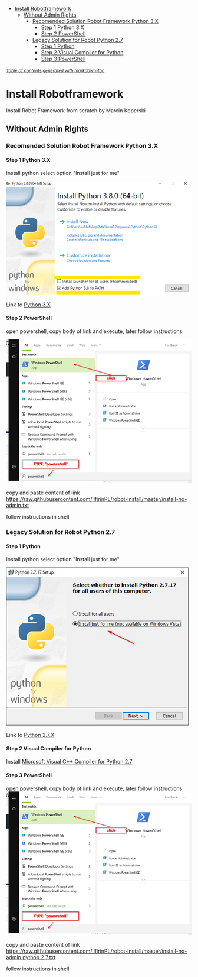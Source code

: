 - [Install Robotframework](#install-robotframework)
  * [Without Admin Rights](#without-admin-rights)
    + [Recomended Solution Robot Framework Python 3.X](#recomended-solution-robot-framework-python-3x)
      - [Step 1 Python 3.X](#step-1-python-3x)
      - [Step 2 PowerShell](#step-2-powershell)
    + [Legacy Solution for Robot Python 2.7](#legacy-solution-for-robot-python-27)
      - [Step 1 Python](#step-1-python)
      - [Step 2 Visual Compiler for Python](#step-2-visual-compiler-for-python)
      - [Step 3 PowerShell](#step-3-powershell)

<small><i><a href='http://ecotrust-canada.github.io/markdown-toc/'>Table of contents generated with markdown-toc</a></i></small>


# Install Robotframework 
Install Robot Framework from scratch by Marcin Koperski


## Without Admin Rights
### Recomended Solution Robot Framework Python 3.X 
#### Step 1 Python 3.X
Install python select option "Install just for me"

![Python 3.X Options](https://github.com/IlfirinPL/robot-install/raw/master/img/python3.X-setup.png)

Link to [Python 3.X](https://www.python.org/ftp/python/3.7.5/python-3.7.5-amd64.exe) 

#### Step 2 PowerShell

open powershell, copy body of link and execute, later follow instructions

![Start Powershell](https://github.com/IlfirinPL/robot-install/raw/master/img/powershell.png)

copy and paste content of link 
https://raw.githubusercontent.com/IlfirinPL/robot-install/master/install-no-admin.txt

follow instructions in shell


### Legacy Solution for Robot Python 2.7
#### Step 1 Python
Install python select option "Install just for me"

![Python 27 Options](https://github.com/IlfirinPL/robot-install/raw/master/img/Python%202.7.17%20Setup.png)

Link to [Python 2.7.X](https://www.python.org/ftp/python/2.7.17/python-2.7.17.msi) 

#### Step 2 Visual Compiler for Python
Install [Microsoft Visual C++ Compiler for Python 2.7](https://www.microsoft.com/en-us/download/details.aspx?id=44266)
#### Step 3 PowerShell
open powershell, copy body of link and execute, later follow instructions
![Start Powershell](https://github.com/IlfirinPL/robot-install/raw/master/img/powershell.png)

copy and paste content of link 
https://raw.githubusercontent.com/IlfirinPL/robot-install/master/install-no-admin.python.2.7.txt

follow instructions in shell
